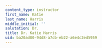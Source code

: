 ```yaml
---
content_type: instructor
first_name: Katie
last_name: Harris
middle_initial: ''
salutation: Dr.
title: Dr. Katie Harris
uid: ba20ad80-94d8-a7cb-eb22-a6e4c2ed5959
---
```

